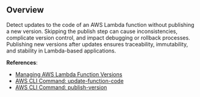 ## Overview

Detect updates to the code of an AWS Lambda function without publishing a new version. Skipping the publish step can cause inconsistencies, complicate version control, and impact debugging or rollback processes. Publishing new versions after updates ensures traceability, immutability, and stability in Lambda-based applications.

**References**:
- [Managing AWS Lambda Function Versions](https://docs.aws.amazon.com/lambda/latest/dg/configuration-versions.html)
- [AWS CLI Command: update-function-code](https://docs.aws.amazon.com/cli/latest/reference/lambda/update-function-code.html)
- [AWS CLI Command: publish-version](https://docs.aws.amazon.com/cli/latest/reference/lambda/publish-version.html)
